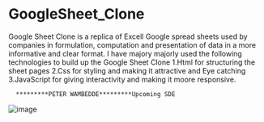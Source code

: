 # GoogleSheet_Clone
Google Sheet Clone is a replica of Excell Google spread sheets used by companies in formulation, computation and presentation of data in a more informative and clear format.
I have majory majorly used the following technologies to build up the Google Sheet Clone
     1.Html for structuring the sheet pages
     2.Css for styling and making it attractive and Eye catching
     3.JavaScript for giving interactivity and making it moore responsive.

      *********PETER WAMBEDDE*********Upcoming SDE
      
![image](https://github.com/wambexper/GoogleSheet_Clone/assets/118281574/654f20a1-d2c7-4c75-b53f-1d30b1d237af)
